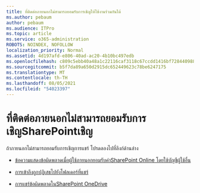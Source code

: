 ```yaml
---
title: ที่ติดต่อภายนอกไม่สามารถยอมรับการเชิญให้ใช้งานร่วมกันได้
ms.author: pebaum
author: pebaum
ms.audience: ITPro
ms.topic: article
ms.service: o365-administration
ROBOTS: NOINDEX, NOFOLLOW
localization_priority: Normal
ms.assetid: 4d197afd-e806-40ad-ac20-4b10bc497edb
ms.openlocfilehash: c809c5ebb40a48a1c22116caf3118c67ccdd1416bf7284409886ed0c96250410
ms.sourcegitcommit: b5f7da89a650d2915dc652449623c78be6247175
ms.translationtype: MT
ms.contentlocale: th-TH
ms.lasthandoff: 08/05/2021
ms.locfileid: "54023397"
---
```

# <a name="external-contact-is-unable-to-accept-a-sharepoint-invitation"></a>ที่ติดต่อภายนอกไม่สามารถยอมรับการเชิญSharePointเชิญ

ถ้าภายนอกไม่สามารถยอมรับการเชิญการแชร์ โปรดลองไปที่ลิงก์ด้านล่าง

- [ข้อความแสดงข้อผิดพลาดเมื่อผู้ใช้ภายนอกยอมรับคําSharePoint Online โดยใช้บัญชีผู้ใช้อื่น](https://docs.microsoft.com/sharepoint/support/sharing-and-permissions/error-when-external-user-accepts-an-invitation-by-using-another-account)

- [การเข้าถึงถูกปฏิเสธไปยังโฟลเดอร์ที่แชร์](https://docs.microsoft.com/sharepoint/support/sharing-and-permissions/cannot-access-shared-folder)

- [การแชร์ข้อผิดพลาดในSharePoint OneDrive](https://docs.microsoft.com/sharepoint/sharepoint-onedrive-error-message)

